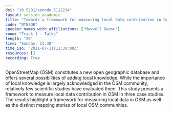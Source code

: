 ```yaml
---
doi: "10.5281/zenodo.5112234"
layout: session_academic
title: "Towards a framework for measuring local data contribution in OpenStreetMap"
code: "NTNSQE"
speaker_names_with_affiliations: ['Maxwell Owusu']
room: "Track 1 - Talks"
length: "20"
time: "Sunday, 11:30"
time_iso: "2021-07-11T11:30:00Z"
resources: []
recording: True
---
```

OpenStreetMap (OSM) constitutes a new open geographic database and offers several possibilities of adding local knowledge. While the importance of local knowledge is largely acknowledged in the OSM community, relatively few scientific studies have evaluated them. This study presents a framework to measure local data contribution in OSM in three case studies. The results highlight a framework for measuring local data in OSM as well as the distinct mapping stories of local OSM communities.
